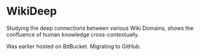 # WikiDeep
Studying the deep connections between various Wiki Domains, shows the confluence of human knowledge cross-contextually. 

Was earlier hosted on BitBucket. Migrating to GitHub.
